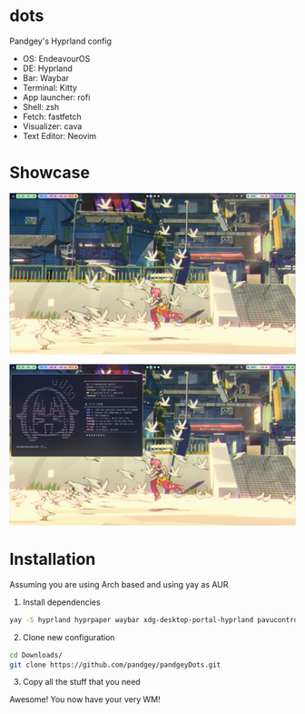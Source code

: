 # dots

Pandgey's Hyprland config

- OS: EndeavourOS
- DE: Hyprland
- Bar: Waybar
- Terminal: Kitty
- App launcher: rofi
- Shell: zsh
- Fetch: fastfetch
- Visualizer: cava
- Text Editor: Neovim

# Showcase

![showcase1](assets/showcase1.png)

![showcase2](assets/showcase2.png)

# Installation

Assuming you are using Arch based and using yay as AUR
1. Install dependencies
```bash
yay -S hyprland hyprpaper waybar xdg-desktop-portal-hyprland pavucontrol ttf-fira-sans ttf-font-awesome ttf-jetbrains-mono-nerd kitty cava fastfetch rofi
```
2. Clone new configuration
```bash
cd Downloads/
git clone https://github.com/pandgey/pandgeyDots.git
```
3. Copy all the stuff that you need

Awesome! You now have your very WM!
